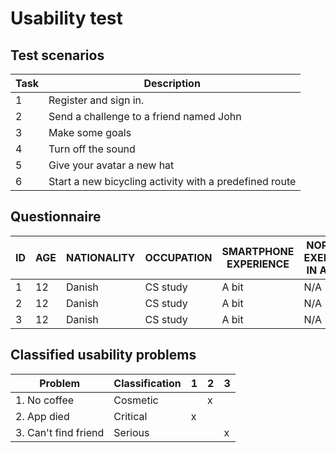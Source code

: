 # Usability test

## Test scenarios

| Task | Description                                            |
| -----|--------------------------------------------------------|
|   1  | Register and sign in.                                  |
|   2  | Send a challenge to a friend named John                |
|   3  | Make some goals                                        |
|   4  | Turn off the sound                                     |
|   5  | Give your avatar a new hat                             |
|   6  | Start a new bicycling activity with a predefined route |

## Questionnaire

| ID | AGE | NATIONALITY | OCCUPATION | SMARTPHONE EXPERIENCE | NORMAL EXERCISE IN A DAY |
|----|-----|-------------|------------|-----------------------|--------------------------|
| 1  |  12 |    Danish   | CS study   |        A bit          |           N/A            |
| 2  |  12 |    Danish   | CS study   |        A bit          |           N/A            |
| 3  |  12 |    Danish   | CS study   |        A bit          |           N/A            |

## Classified usability problems

|    Problem           | Classification |  1  |  2  |  3 |
|----------------------|----------------|-----|-----|----|
| 1. No coffee         |    Cosmetic    |     |  x  |    |
| 2. App died          |    Critical    |  x  |     |    |
| 3. Can't find friend |    Serious     |     |     |  x |